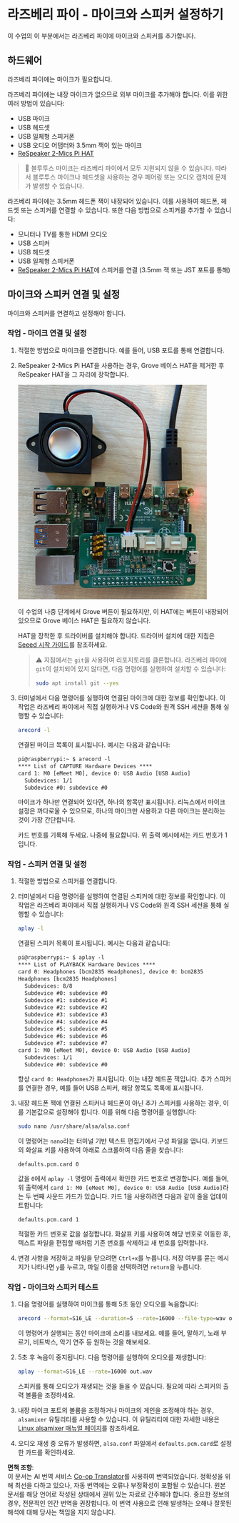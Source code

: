 <!--
CO_OP_TRANSLATOR_METADATA:
{
  "original_hash": "7e45d884493c5222348b43fbc4481b6a",
  "translation_date": "2025-08-25T00:31:21+00:00",
  "source_file": "6-consumer/lessons/1-speech-recognition/pi-microphone.md",
  "language_code": "ko"
}
-->
# 라즈베리 파이 - 마이크와 스피커 설정하기

이 수업의 이 부분에서는 라즈베리 파이에 마이크와 스피커를 추가합니다.

## 하드웨어

라즈베리 파이에는 마이크가 필요합니다.

라즈베리 파이에는 내장 마이크가 없으므로 외부 마이크를 추가해야 합니다. 이를 위한 여러 방법이 있습니다:

* USB 마이크
* USB 헤드셋
* USB 일체형 스피커폰
* USB 오디오 어댑터와 3.5mm 잭이 있는 마이크
* [ReSpeaker 2-Mics Pi HAT](https://www.seeedstudio.com/ReSpeaker-2-Mics-Pi-HAT.html)

> 💁 블루투스 마이크는 라즈베리 파이에서 모두 지원되지 않을 수 있습니다. 따라서 블루투스 마이크나 헤드셋을 사용하는 경우 페어링 또는 오디오 캡처에 문제가 발생할 수 있습니다.

라즈베리 파이에는 3.5mm 헤드폰 잭이 내장되어 있습니다. 이를 사용하여 헤드폰, 헤드셋 또는 스피커를 연결할 수 있습니다. 또한 다음 방법으로 스피커를 추가할 수 있습니다:

* 모니터나 TV를 통한 HDMI 오디오
* USB 스피커
* USB 헤드셋
* USB 일체형 스피커폰
* [ReSpeaker 2-Mics Pi HAT](https://www.seeedstudio.com/ReSpeaker-2-Mics-Pi-HAT.html)에 스피커를 연결 (3.5mm 잭 또는 JST 포트를 통해)

## 마이크와 스피커 연결 및 설정

마이크와 스피커를 연결하고 설정해야 합니다.

### 작업 - 마이크 연결 및 설정

1. 적절한 방법으로 마이크를 연결합니다. 예를 들어, USB 포트를 통해 연결합니다.

1. ReSpeaker 2-Mics Pi HAT을 사용하는 경우, Grove 베이스 HAT을 제거한 후 ReSpeaker HAT을 그 자리에 장착합니다.

    ![ReSpeaker HAT이 장착된 라즈베리 파이](../../../../../translated_images/pi-respeaker-hat.f00fabe7dd039a93e2e0aa0fc946c9af0c6a9eb17c32fa1ca097fb4e384f69f0.ko.png)

    이 수업의 나중 단계에서 Grove 버튼이 필요하지만, 이 HAT에는 버튼이 내장되어 있으므로 Grove 베이스 HAT은 필요하지 않습니다.

    HAT을 장착한 후 드라이버를 설치해야 합니다. 드라이버 설치에 대한 지침은 [Seeed 시작 가이드](https://wiki.seeedstudio.com/ReSpeaker_2_Mics_Pi_HAT_Raspberry/#getting-started)를 참조하세요.

    > ⚠️ 지침에서는 `git`을 사용하여 리포지토리를 클론합니다. 라즈베리 파이에 `git`이 설치되어 있지 않다면, 다음 명령어를 실행하여 설치할 수 있습니다:
    >
    > ```sh
    > sudo apt install git --yes
    > ```

1. 터미널에서 다음 명령어를 실행하여 연결된 마이크에 대한 정보를 확인합니다. 이 작업은 라즈베리 파이에서 직접 실행하거나 VS Code와 원격 SSH 세션을 통해 실행할 수 있습니다:

    ```sh
    arecord -l
    ```

    연결된 마이크 목록이 표시됩니다. 예시는 다음과 같습니다:

    ```output
    pi@raspberrypi:~ $ arecord -l
    **** List of CAPTURE Hardware Devices ****
    card 1: M0 [eMeet M0], device 0: USB Audio [USB Audio]
      Subdevices: 1/1
      Subdevice #0: subdevice #0
    ```

    마이크가 하나만 연결되어 있다면, 하나의 항목만 표시됩니다. 리눅스에서 마이크 설정은 까다로울 수 있으므로, 하나의 마이크만 사용하고 다른 마이크는 분리하는 것이 가장 간단합니다.

    카드 번호를 기록해 두세요. 나중에 필요합니다. 위 출력 예시에서는 카드 번호가 1입니다.

### 작업 - 스피커 연결 및 설정

1. 적절한 방법으로 스피커를 연결합니다.

1. 터미널에서 다음 명령어를 실행하여 연결된 스피커에 대한 정보를 확인합니다. 이 작업은 라즈베리 파이에서 직접 실행하거나 VS Code와 원격 SSH 세션을 통해 실행할 수 있습니다:

    ```sh
    aplay -l
    ```

    연결된 스피커 목록이 표시됩니다. 예시는 다음과 같습니다:

    ```output
    pi@raspberrypi:~ $ aplay -l
    **** List of PLAYBACK Hardware Devices ****
    card 0: Headphones [bcm2835 Headphones], device 0: bcm2835 Headphones [bcm2835 Headphones]
      Subdevices: 8/8
      Subdevice #0: subdevice #0
      Subdevice #1: subdevice #1
      Subdevice #2: subdevice #2
      Subdevice #3: subdevice #3
      Subdevice #4: subdevice #4
      Subdevice #5: subdevice #5
      Subdevice #6: subdevice #6
      Subdevice #7: subdevice #7
    card 1: M0 [eMeet M0], device 0: USB Audio [USB Audio]
      Subdevices: 1/1
      Subdevice #0: subdevice #0
    ```

    항상 `card 0: Headphones`가 표시됩니다. 이는 내장 헤드폰 잭입니다. 추가 스피커를 연결한 경우, 예를 들어 USB 스피커, 해당 항목도 목록에 표시됩니다.

1. 내장 헤드폰 잭에 연결된 스피커나 헤드폰이 아닌 추가 스피커를 사용하는 경우, 이를 기본값으로 설정해야 합니다. 이를 위해 다음 명령어를 실행합니다:

    ```sh
    sudo nano /usr/share/alsa/alsa.conf
    ```

    이 명령어는 `nano`라는 터미널 기반 텍스트 편집기에서 구성 파일을 엽니다. 키보드의 화살표 키를 사용하여 아래로 스크롤하여 다음 줄을 찾습니다:

    ```output
    defaults.pcm.card 0
    ```

    값을 `0`에서 `aplay -l` 명령어 출력에서 확인한 카드 번호로 변경합니다. 예를 들어, 위 출력에서 `card 1: M0 [eMeet M0], device 0: USB Audio [USB Audio]`라는 두 번째 사운드 카드가 있습니다. 카드 1을 사용하려면 다음과 같이 줄을 업데이트합니다:

    ```output
    defaults.pcm.card 1
    ```

    적절한 카드 번호로 값을 설정합니다. 화살표 키를 사용하여 해당 번호로 이동한 후, 텍스트 파일을 편집할 때처럼 기존 번호를 삭제하고 새 번호를 입력합니다.

1. 변경 사항을 저장하고 파일을 닫으려면 `Ctrl+x`를 누릅니다. 저장 여부를 묻는 메시지가 나타나면 `y`를 누르고, 파일 이름을 선택하려면 `return`을 누릅니다.

### 작업 - 마이크와 스피커 테스트

1. 다음 명령어를 실행하여 마이크를 통해 5초 동안 오디오를 녹음합니다:

    ```sh
    arecord --format=S16_LE --duration=5 --rate=16000 --file-type=wav out.wav
    ```

    이 명령어가 실행되는 동안 마이크에 소리를 내보세요. 예를 들어, 말하기, 노래 부르기, 비트박스, 악기 연주 등 원하는 것을 해보세요.

1. 5초 후 녹음이 중지됩니다. 다음 명령어를 실행하여 오디오를 재생합니다:

    ```sh
    aplay --format=S16_LE --rate=16000 out.wav
    ```

    스피커를 통해 오디오가 재생되는 것을 들을 수 있습니다. 필요에 따라 스피커의 출력 볼륨을 조정하세요.

1. 내장 마이크 포트의 볼륨을 조정하거나 마이크의 게인을 조정해야 하는 경우, `alsamixer` 유틸리티를 사용할 수 있습니다. 이 유틸리티에 대한 자세한 내용은 [Linux alsamixer 매뉴얼 페이지](https://linux.die.net/man/1/alsamixer)를 참조하세요.

1. 오디오 재생 중 오류가 발생하면, `alsa.conf` 파일에서 `defaults.pcm.card`로 설정한 카드를 확인하세요.

**면책 조항**:  
이 문서는 AI 번역 서비스 [Co-op Translator](https://github.com/Azure/co-op-translator)를 사용하여 번역되었습니다. 정확성을 위해 최선을 다하고 있으나, 자동 번역에는 오류나 부정확성이 포함될 수 있습니다. 원본 문서를 해당 언어로 작성된 상태에서 권위 있는 자료로 간주해야 합니다. 중요한 정보의 경우, 전문적인 인간 번역을 권장합니다. 이 번역 사용으로 인해 발생하는 오해나 잘못된 해석에 대해 당사는 책임을 지지 않습니다.